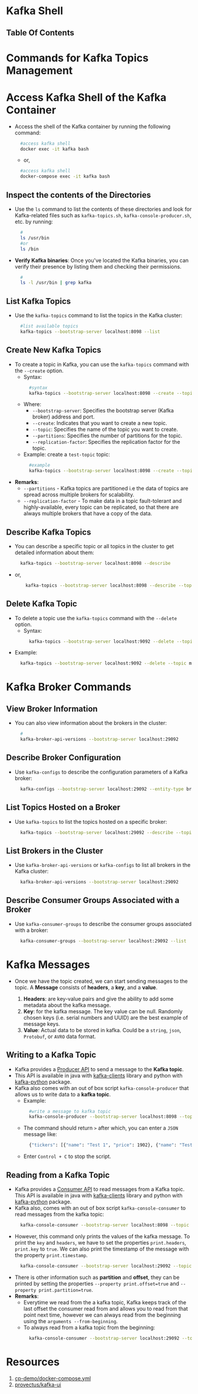 # Kafka Shell

## Table Of Contents

# Commands for Kafka Topics Management

# Access Kafka Shell of the Kafka Container

- Access the shell of the Kafka container by running the following command:
  ```sh
    #access kafka shell
    docker exec -it kafka bash
  ```
  - or,
  ```sh
    #access kafka shell
    docker-compose exec -it kafka bash
  ```

## Inspect the contents of the Directories

- Use the `ls` command to list the contents of these directories and look for Kafka-related files such as `kafka-topics.sh`, `kafka-console-producer.sh`, etc. by running:
  ```sh
    #
    ls /usr/bin
    #or
    ls /bin
  ```
- **Verify Kafka binaries**: Once you've located the Kafka binaries, you can verify their presence by listing them and checking their permissions.
  ```sh
    #
    ls -l /usr/bin | grep kafka
  ```

## List Kafka Topics

- Use the `kafka-topics` command to list the topics in the Kafka cluster:
  ```sh
    #list available topics
    kafka-topics --bootstrap-server localhost:8098 --list
  ```

## Create New Kafka Topics

- To create a topic in Kafka, you can use the `kafka-topics` command with the `--create` option.
  - Syntax:
    ```sh
      #syntax
      kafka-topics --bootstrap-server localhost:8098 --create --topic <topic_name> --partitions <num_partitions> --replication-factor <replication_factor>
    ```
  - Where:
    - `--bootstrap-server`: Specifies the bootstrap server (Kafka broker) address and port.
    - `--create`: Indicates that you want to create a new topic.
    - `--topic`: Specifies the name of the topic you want to create.
    - `--partitions`: Specifies the number of partitions for the topic.
    - `--replication-factor`: Specifies the replication factor for the topic.
  - Example: create a `test-topic` topic:
    ```sh
      #example
      kafka-topics --bootstrap-server localhost:8098 --create --topic test-topic --partitions 3 --replication-factor 1
    ```
- **Remarks**:
  - `--partitions` - Kafka topics are partitioned i.e the data of topics are spread across multiple brokers for scalability.
  - `--replication-factor` - To make data in a topic fault-tolerant and highly-available, every topic can be replicated, so that there are always multiple brokers that have a copy of the data.

## Describe Kafka Topics

- You can describe a specific topic or all topics in the cluster to get detailed information about them:
  ```sh
    kafka-topics --bootstrap-server localhost:8098 --describe
  ```
- or,

  ```sh
      kafka-topics --bootstrap-server localhost:8098 --describe --topic test-kafka-topic
  ```

## Delete Kafka Topic

- To delete a topic use the `kafka-topics` command with the `--delete` option.
  - Syntax:
    ```sh
      kafka-topics --bootstrap-server localhost:9092 --delete --topic <topic_name>
    ```
- Example:
  ```sh
    kafka-topics --bootstrap-server localhost:9092 --delete --topic my-topic
  ```

# Kafka Broker Commands

## View Broker Information

- You can also view information about the brokers in the cluster:

  ```sh
    #
    kafka-broker-api-versions --bootstrap-server localhost:29092
  ```

## Describe Broker Configuration

- Use `kafka-configs` to describe the configuration parameters of a Kafka broker:
  ```sh
    kafka-configs --bootstrap-server localhost:29092 --entity-type brokers --describe
  ```

## List Topics Hosted on a Broker

- Use `kafka-topics` to list the topics hosted on a specific broker:
  ```sh
    kafka-topics --bootstrap-server localhost:29092 --describe --topic <topic_name>
  ```

## List Brokers in the Cluster

- Use `kafka-broker-api-versions` or `kafka-configs` to list all brokers in the Kafka cluster:
  ```sh
    kafka-broker-api-versions --bootstrap-server localhost:29092
  ```

## Describe Consumer Groups Associated with a Broker

- Use `kafka-consumer-groups` to describe the consumer groups associated with a broker:
  ```sh
    kafka-consumer-groups --bootstrap-server localhost:29092 --list
  ```

# Kafka Messages

- Once we have the topic created, we can start sending messages to the topic. A **Message** consists of **headers**, a **key**, and a **value**.

  1. **Headers**: are key-value pairs and give the ability to add some metadata about the kafka message.
  2. **Key**: for the kafka message. The key value can be null. Randomly chosen keys (i.e. serial numbers and UUID) are the best example of message keys.
  3. **Value**: Actual data to be stored in kafka. Could be a `string`, `json`, `Protobuf`, or `AVRO` data format.

## Writing to a Kafka Topic

- Kafka provides a [Producer API](https://docs.confluent.io/platform/current/clients/producer.html) to send a message to the **Kafka topic**.
- This API is available in java with [kafka-clients](https://kafka.apache.org/33/javadoc/index.html?org/apache/kafka/clients/producer/KafkaProducer.html) library and python with [kafka-python](https://kafka-python.readthedocs.io/en/master/apidoc/KafkaProducer.html) package.
- Kafka also comes with an out of box script `kafka-console-producer` that allows us to write data to a **kafka topic**.
  - Example:
    ```sh
      #write a message to kafka topic
      kafka-console-producer --bootstrap-server localhost:8098 --topic test-topic
    ```
  - The command should return `>` after which, you can enter a `JSON` message like:
    ```sh
      {"tickers": [{"name": "Test 1", "price": 1902}, {"name": "Test 2", "price": 107}, {"name": "Test 3", "price": 215}]}
    ```
  - Enter `Control + C` to stop the script.

## Reading from a Kafka Topic

- Kafka provides a [Consumer API](https://docs.confluent.io/platform/current/clients/consumer.html) to read messages from a Kafka topic. This API is available in java with [kafka-clients]() library and python with [kafka-python](https://kafka-python.readthedocs.io/en/master/apidoc/KafkaConsumer.html) package.
- Kafka also, comes with an out of box script `kafka-console-consumer` to read messages from the kafka topic:
  ```sh
    kafka-console-consumer --bootstrap-server localhost:8098 --topic test-topic
  ```
- However, this command only prints the values of the kafka message. To print the `key` and `headers`, we have to set the properties `print.headers`, `print.key` to `true`. We can also print the timestamp of the message with the property `print.timestamp`.
  ```sh
    kafka-console-consumer --bootstrap-server localhost:29092 --topic test-topic --property print.headers=true --property print.key=true --property print.timestamp=true
  ```
- There is other information such as **partition** and **offset**, they can be printed by setting the properties `--property print.offset=true` and `--property print.partition=true`.
- **Remarks**:
  - Everytime we read from the a kafka topic, Kafka keeps track of the last offset the consumer read from and allows you to read from that point next time, however we can always read from the beginning using the `arguments --from-beginning`.
  - To always read from a kafka topic from the beginning:
    ```sh
      kafka-console-consumer --bootstrap-server localhost:29092 --topic test-topic --from-beginning --property print.headers=true --property print.key=true --property print.timestamp=true
    ```

# Resources
1. [cp-demo/docker-compose.yml](https://github.com/confluentinc/cp-demo/blob/5.0.0-post/docker-compose.yml)
2. [provectus/kafka-ui](https://github.com/provectus/kafka-ui/tree/master?tab=readme-ov-file)